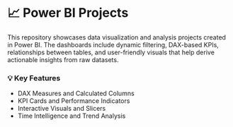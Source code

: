 # 📈 Power BI Projects

This repository showcases data visualization and analysis projects created in Power BI. 
The dashboards include dynamic filtering, DAX-based KPIs, relationships between tables, and user-friendly visuals that help derive actionable insights from raw datasets.

### 💡 Key Features
- DAX Measures and Calculated Columns
- KPI Cards and Performance Indicators
- Interactive Visuals and Slicers
- Time Intelligence and Trend Analysis

